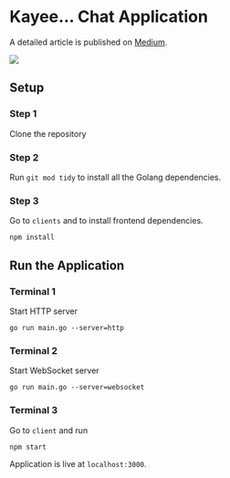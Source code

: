 # Kayee... Chat Application

A detailed article is published on [Medium](https://levelup.gitconnected.com/create-a-chat-application-in-golang-with-redis-and-reactjs-c75611717f84).


![](kayee.png)

## Setup

### Step 1
Clone the repository

### Step 2
Run `git mod tidy` to install all the Golang dependencies.

### Step 3
Go to `clients` and to install frontend dependencies.

```node
npm install
```

## Run the Application
### Terminal 1
Start HTTP server
```
go run main.go --server=http
```

### Terminal 2
Start WebSocket server

```
go run main.go --server=websocket
```

### Terminal 3
Go to `client` and run

```
npm start
```

Application is live at `localhost:3000`. 

